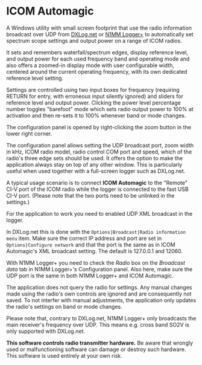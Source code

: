 # ICOM Automagic
A Windows utility with small screen footprint that use the radio information broadcast over 
UDP from [DXLog.net](http://dxlog.net) or [N1MM Logger+](http://www.n1mm.com) to automatically set 
spectrum scope settings and output power on a range of ICOM radios. 

It sets and remembers waterfall/spectrum edges, display reference level, and output power for 
each used frequency band and operating mode and also offers a zoomed-in display mode with user 
configurable width, centered around the current operating frequency, with its own dedicated 
reference level setting. 

Settings are controlled using two input boxes for frequency (requiring RETURN for entry, 
with erroneous input silently ignored) and sliders for reference level and output power. 
Clicking the power level percentage number toggles "barefoot" mode which sets radio output 
power to 100% at activation and then re-sets it to 100% whenever band or mode changes.

The configuration panel is opened by right-clicking the zoom button in the lower right corner. 

The configuration panel allows setting the UDP broadcast port, zoom width in kHz, ICOM radio model, 
radio control COM port and speed, which of the radio's three edge sets should be used. It offers 
the option to make the application always stay on top of any other window. 
This is particularly useful when used together with a full-screen logger such as DXLog.net.

A typical usage scenario is to connect **ICOM Automagic** to the "Remote" CI-V port of the 
ICOM radio while the logger is connected to the fast USB CI-V port. (Please note that the two ports 
need to be unlinked in the settings.)

For the application to work you need to enabled UDP XML broadcast in the logger.

In DXLog.net this is done with the `Options|Broadcast|Radio information menu` item. 
Make sure the correct IP address and port are set in `Options|Configure network` and 
that the port is the same as in ICOM Automagic's XML broadcast setting. 
The default is 127.0.0.1 and 12060. 

With N1MM Logger+ you need to check the *Radio* box on the *Broadcast data* tab in 
N1MM Logger+'s Configuration panel. Also here, make sure the UDP port is the same 
in both N1MM Logger+ and ICOM Automagic.

The application does not query the radio for settings. 
Any manual changes made using the radio's own controls are ignored and are consequently not saved. 
To not interfer with manual adjustments, the application only updates the radio's settings on band or mode changes. 

Please note that, contrary to DXLog.net, N1MM Logger+ only broadcasts the main receiver's frequency over UDP. 
This means e.g. cross band SO2V is only supported with DXLog.net.

**This software controls radio transmitter hardware.** 
Be aware that wrongly used or malfunctioning software can damage or destroy such hardware. 
This software is used entirely at your own risk.
